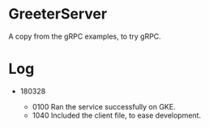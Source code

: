 # GreeterServer

  A copy from the gRPC examples, to try gRPC.

# Log

* 180328

  * 0100  Ran the service successfully on GKE.
  * 1040  Included the client file, to ease development.
